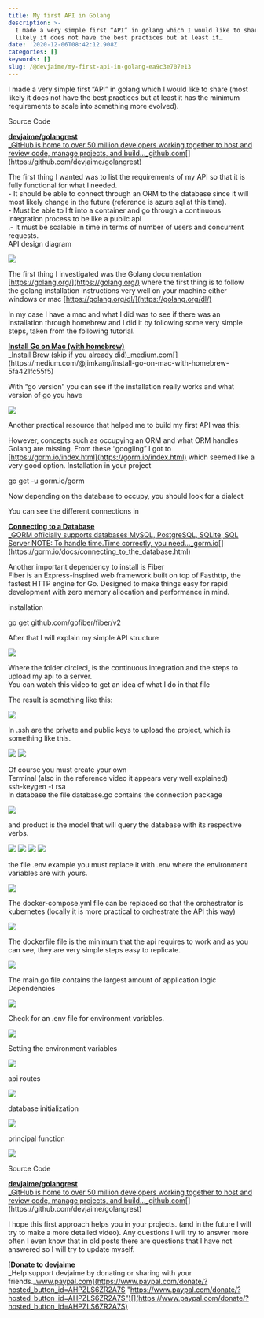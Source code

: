 ```yaml
---
title: My first API in Golang
description: >-
  I made a very simple first “API” in golang which I would like to share (most
  likely it does not have the best practices but at least it…
date: '2020-12-06T08:42:12.908Z'
categories: []
keywords: []
slug: /@devjaime/my-first-api-in-golang-ea9c3e707e13
---
```


I made a very simple first “API” in golang which I would like to share (most likely it does not have the best practices but at least it has the minimum requirements to scale into something more evolved).

Source Code

[**devjaime/golangrest**  
_GitHub is home to over 50 million developers working together to host and review code, manage projects, and build…_github.com](https://github.com/devjaime/golangrest "https://github.com/devjaime/golangrest")[](https://github.com/devjaime/golangrest)

The first thing I wanted was to list the requirements of my API so that it is fully functional for what I needed.  
\- It should be able to connect through an ORM to the database since it will most likely change in the future (reference is azure sql at this time).  
\- Must be able to lift into a container and go through a continuous integration process to be like a public api  
.- It must be scalable in time in terms of number of users and concurrent requests.  
API design diagram

![](/Users/devjaime/Documents/blog/posts/md_1651648785637/img/1__Zs__G00mmVB59U2JCzV7p__w.png)

The first thing I investigated was the Golang documentation [https://golang.org/](https://golang.org/) where the first thing is to follow the golang installation instructions very well on your machine either windows or mac [https://golang.org/dl/](https://golang.org/dl/)

In my case I have a mac and what I did was to see if there was an installation through homebrew and I did it by following some very simple steps, taken from the following tutorial.

[**Install Go on Mac (with homebrew)**  
_Install Brew (skip if you already did)_medium.com](https://medium.com/@jimkang/install-go-on-mac-with-homebrew-5fa421fc55f5 "https://medium.com/@jimkang/install-go-on-mac-with-homebrew-5fa421fc55f5")[](https://medium.com/@jimkang/install-go-on-mac-with-homebrew-5fa421fc55f5)

With “go version” you can see if the installation really works and what version of go you have

![](/Users/devjaime/Documents/blog/posts/md_1651648785637/img/0__h84GdWMh0SUjwzV9.png)

Another practical resource that helped me to build my first API was this:

However, concepts such as occupying an ORM and what ORM handles Golang are missing. From these “googling” I got to [https://gorm.io/index.html](https://gorm.io/index.html) which seemed like a very good option. Installation in your project

go get -u gorm.io/gorm

Now depending on the database to occupy, you should look for a dialect

You can see the different connections in

[**Connecting to a Database**  
_GORM officially supports databases MySQL, PostgreSQL, SQLite, SQL Server NOTE: To handle time.Time correctly, you need…_gorm.io](https://gorm.io/docs/connecting_to_the_database.html "https://gorm.io/docs/connecting_to_the_database.html")[](https://gorm.io/docs/connecting_to_the_database.html)

Another important dependency to install is Fiber  
Fiber is an Express-inspired web framework built on top of Fasthttp, the fastest HTTP engine for Go. Designed to make things easy for rapid development with zero memory allocation and performance in mind.

installation

go get github.com/gofiber/fiber/v2

After that I will explain my simple API structure

![](/Users/devjaime/Documents/blog/posts/md_1651648785637/img/0__MF5__21RMvEFqRRr4.png)

Where the folder circleci, is the continuous integration and the steps to upload my api to a server.  
You can watch this video to get an idea of what I do in that file

The result is something like this:

![](/Users/devjaime/Documents/blog/posts/md_1651648785637/img/0__L1__Tlc__6ybdgnMWv.png)

In .ssh are the private and public keys to upload the project, which is something like this.

![](/Users/devjaime/Documents/blog/posts/md_1651648785637/img/0__Dg74ucmro77pgk__p.png)
![](/Users/devjaime/Documents/blog/posts/md_1651648785637/img/0__9FzSlr91__l4dkBBH.png)

Of course you must create your own  
Terminal (also in the reference video it appears very well explained)  
ssh-keygen -t rsa  
In database the file database.go contains the connection package

![](/Users/devjaime/Documents/blog/posts/md_1651648785637/img/0__QkFcmZT70ELrEk1T.png)

and product is the model that will query the database with its respective verbs.

![](/Users/devjaime/Documents/blog/posts/md_1651648785637/img/0__RLHca__V____KMa8ahl.png)
![](/Users/devjaime/Documents/blog/posts/md_1651648785637/img/0__CTscLEU__osCaStMS.png)
![](/Users/devjaime/Documents/blog/posts/md_1651648785637/img/0__J8Tk1UrTxkDN5LhL.png)
![](/Users/devjaime/Documents/blog/posts/md_1651648785637/img/0__szWyQmccUrvL2v6J.png)

the file .env example you must replace it with .env where the environment variables are with yours.

![](/Users/devjaime/Documents/blog/posts/md_1651648785637/img/0__pSx0mQ7FGW8j3RjM.png)

The docker-compose.yml file can be replaced so that the orchestrator is kubernetes (locally it is more practical to orchestrate the API this way)

![](/Users/devjaime/Documents/blog/posts/md_1651648785637/img/0__zTqX6A__AoEspRzxp.png)

The dockerfile file is the minimum that the api requires to work and as you can see, they are very simple steps easy to replicate.

![](/Users/devjaime/Documents/blog/posts/md_1651648785637/img/0____YbrjslYvct8HrfA.png)

The main.go file contains the largest amount of application logic  
Dependencies

![](/Users/devjaime/Documents/blog/posts/md_1651648785637/img/0__nJ7iVZhWY4JXjdp__.png)

Check for an .env file for environment variables.

![](/Users/devjaime/Documents/blog/posts/md_1651648785637/img/0__AjpRGd71TeMeox6c.png)

Setting the environment variables

![](/Users/devjaime/Documents/blog/posts/md_1651648785637/img/0__HESc__DVtTGtA4FoH.png)

api routes

![](/Users/devjaime/Documents/blog/posts/md_1651648785637/img/0__tDjSbEcgxcV4uuPy.png)

database initialization

![](/Users/devjaime/Documents/blog/posts/md_1651648785637/img/0__IqmAHZJreiAeIOn2.png)

principal function

![](/Users/devjaime/Documents/blog/posts/md_1651648785637/img/0__zgz8Uvjgp7s__pEiz.png)

Source Code

[**devjaime/golangrest**  
_GitHub is home to over 50 million developers working together to host and review code, manage projects, and build…_github.com](https://github.com/devjaime/golangrest "https://github.com/devjaime/golangrest")[](https://github.com/devjaime/golangrest)

I hope this first approach helps you in your projects. (and in the future I will try to make a more detailed video). Any questions I will try to answer more often I even know that in old posts there are questions that I have not answered so I will try to update myself.

[**Donate to devjaime**  
_Help support devjaime by donating or sharing with your friends._www.paypal.com](https://www.paypal.com/donate/?hosted_button_id=AHPZLS6ZR2A7S "https://www.paypal.com/donate/?hosted_button_id=AHPZLS6ZR2A7S")[](https://www.paypal.com/donate/?hosted_button_id=AHPZLS6ZR2A7S)